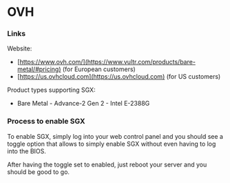 # OVH

### Links

Website:

* [https://www.ovh.com/](https://www.vultr.com/products/bare-metal/#pricing) (for European customers)
* [https://us.ovhcloud.com](https://us.ovhcloud.com) (for US customers)

Product types supporting SGX:

* Bare Metal - Advance-2 Gen 2 - Intel E-2388G

### Process  to enable SGX

To enable SGX, simply log into your web control panel and you should see a toggle option that allows to simply enable SGX without even having to log into the BIOS.

After having the toggle set to enabled, just reboot your server and you should be good to go.
